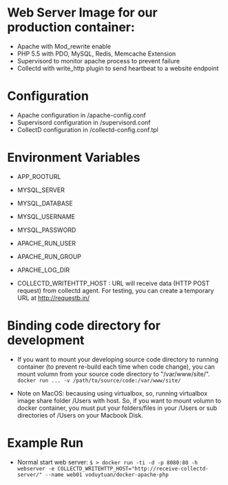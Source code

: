# Web Server Image for our production container: #

- Apache with Mod_rewrite enable
- PHP 5.5 with PDO, MySQL, Redis, Memcache Extension
- Supervisord to monitor apache process to prevent failure
- Collectd with write_http plugin to send heartbeat to a website endpoint

# Configuration #
- Apache configuration in /apache-config.conf
- Supervisord configuration in /supervisord.conf
- CollectD configuration in /collectd-config.conf.tpl

# Environment Variables #
- APP_ROOTURL
- MYSQL_SERVER
- MYSQL_DATABASE
- MYSQL_USERNAME
- MYSQL_PASSWORD

- APACHE_RUN_USER
- APACHE_RUN_GROUP
- APACHE_LOG_DIR

- COLLECTD_WRITEHTTP_HOST : URL will receive data (HTTP POST request) from collectd agent. For testing, you can create a temporary URL at http://requestb.in/

# Binding code directory for development #
- If you want to mount your developing source code directory to running container (to prevent re-build each time when code change), you can mount volumn from your source code directory to "/var/www/site/".
`
    docker run ... -v /path/to/source/code:/var/www/site/
`

- Note on MacOS: becausing using virtualbox, so, running virtualbox image share folder /Users with host. So, if you want to mount volumn to docker container, you must put your folders/files in your /Users or sub directories of /Users on your Macbook Disk.

# Example Run #
- Normal start web server:
    `
    $ > docker run -ti -d -p 8080:80 -h webserver -e COLLECTD_WRITEHTTP_HOST="http://receive-collectd-server/" --name web01 voduytuan/docker-apache-php 
    `

